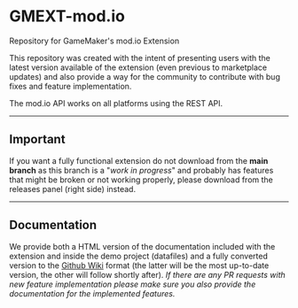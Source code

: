 # GMEXT-mod.io
Repository for GameMaker's mod.io Extension

This repository was created with the intent of presenting users with the latest version available of the extension (even previous to marketplace updates) and also provide a way for the community to contribute with bug fixes and feature implementation.

The mod.io API works on all platforms using the REST API.

---

## Important

If you want a fully functional extension do not download from the **main branch** as this branch is a "_work in progress_" and probably has features that might be broken or not working properly, please download from the releases panel (right side) instead.

---

## Documentation

We provide both a HTML version of the documentation included with the extension and inside the demo project (datafiles) and a fully converted version to the [Github Wiki](../../wiki) format (the latter will be the most up-to-date version, the other will follow shortly after). *If there are any PR requests with new feature implementation please make sure you also provide the documentation for the implemented features.*

